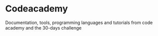 # Codeacademy
Documentation, tools, programming languages and tutorials from code academy and the 30-days challenge
